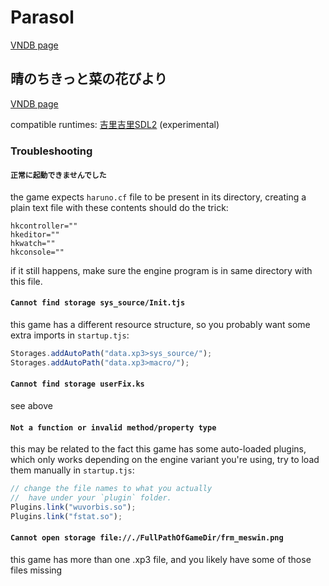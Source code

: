 Parasol
=======

[VNDB page](https://vndb.org/p1080)

## 晴のちきっと菜の花びより

[VNDB page](https://vndb.org/v14886)

compatible runtimes: [吉里吉里SDL2](../engines/吉里吉里SDL2.md) (experimental)

### Troubleshooting

#### `正常に起動できませんでした`

the game expects `haruno.cf` file to be present in its directory, creating a plain text file with these contents should do the trick:

```plaintext
hkcontroller=""
hkeditor=""
hkwatch=""
hkconsole=""
```

if it still happens, make sure the engine program is in same directory with this file.

#### `Cannot find storage sys_source/Init.tjs`

this game has a different resource structure, so you probably want some extra imports in `startup.tjs`:

```javascript
Storages.addAutoPath("data.xp3>sys_source/");
Storages.addAutoPath("data.xp3>macro/");
```

#### `Cannot find storage userFix.ks`

see above

#### `Not a function or invalid method/property type`

this may be related to the fact this game has some auto-loaded plugins, which only works depending on the engine variant you're using, try to load them manually in `startup.tjs`:

```javascript
// change the file names to what you actually
//  have under your `plugin` folder.
Plugins.link("wuvorbis.so");
Plugins.link("fstat.so");
```

#### `Cannot open storage file://./FullPathOfGameDir/frm_meswin.png`

this game has more than one .xp3 file, and you likely have some of those files missing
